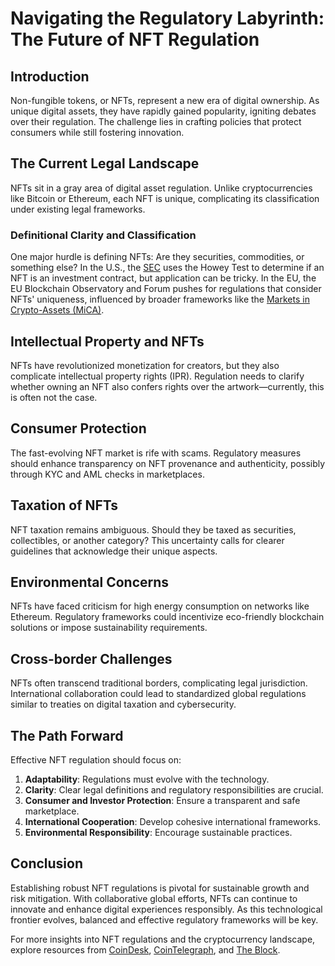 # Navigating the Regulatory Labyrinth: The Future of NFT Regulation

## Introduction

Non-fungible tokens, or NFTs, represent a new era of digital ownership. As unique digital assets, they have rapidly gained popularity, igniting debates over their regulation. The challenge lies in crafting policies that protect consumers while still fostering innovation.

## The Current Legal Landscape

NFTs sit in a gray area of digital asset regulation. Unlike cryptocurrencies like Bitcoin or Ethereum, each NFT is unique, complicating its classification under existing legal frameworks.

### Definitional Clarity and Classification

One major hurdle is defining NFTs: Are they securities, commodities, or something else? In the U.S., the [SEC](https://www.sec.gov/) uses the Howey Test to determine if an NFT is an investment contract, but application can be tricky. In the EU, the EU Blockchain Observatory and Forum pushes for regulations that consider NFTs' uniqueness, influenced by broader frameworks like the [Markets in Crypto-Assets (MiCA)](https://ec.europa.eu/info/law/markets-crypto-assets-mica-regulation-eu-2020_en).

## Intellectual Property and NFTs

NFTs have revolutionized monetization for creators, but they also complicate intellectual property rights (IPR). Regulation needs to clarify whether owning an NFT also confers rights over the artwork—currently, this is often not the case.

## Consumer Protection

The fast-evolving NFT market is rife with scams. Regulatory measures should enhance transparency on NFT provenance and authenticity, possibly through KYC and AML checks in marketplaces.

## Taxation of NFTs

NFT taxation remains ambiguous. Should they be taxed as securities, collectibles, or another category? This uncertainty calls for clearer guidelines that acknowledge their unique aspects.

## Environmental Concerns

NFTs have faced criticism for high energy consumption on networks like Ethereum. Regulatory frameworks could incentivize eco-friendly blockchain solutions or impose sustainability requirements.

## Cross-border Challenges

NFTs often transcend traditional borders, complicating legal jurisdiction. International collaboration could lead to standardized global regulations similar to treaties on digital taxation and cybersecurity.

## The Path Forward

Effective NFT regulation should focus on:

1. **Adaptability**: Regulations must evolve with the technology.
2. **Clarity**: Clear legal definitions and regulatory responsibilities are crucial.
3. **Consumer and Investor Protection**: Ensure a transparent and safe marketplace.
4. **International Cooperation**: Develop cohesive international frameworks.
5. **Environmental Responsibility**: Encourage sustainable practices.

## Conclusion

Establishing robust NFT regulations is pivotal for sustainable growth and risk mitigation. With collaborative global efforts, NFTs can continue to innovate and enhance digital experiences responsibly. As this technological frontier evolves, balanced and effective regulatory frameworks will be key.

For more insights into NFT regulations and the cryptocurrency landscape, explore resources from [CoinDesk](https://www.coindesk.com/), [CoinTelegraph](https://cointelegraph.com/), and [The Block](https://www.theblock.co/).